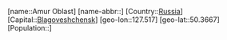 ﻿---
location: [50.3667,127.517]
type: State
tags:
- geo/State


SpocWebEntityId: 37109
isDeleted: false
confidential: public

---
[name::Amur Oblast]
[name-abbr::]
[Country::[Russia](geo/Continent/Europe/Russia.md)]
[Capital::[Blagoveshchensk](geo/Continent/Europe/Russia/Blagoveshchensk.md)]
[geo-lon::127.517]
[geo-lat::50.3667]
[Population::]

